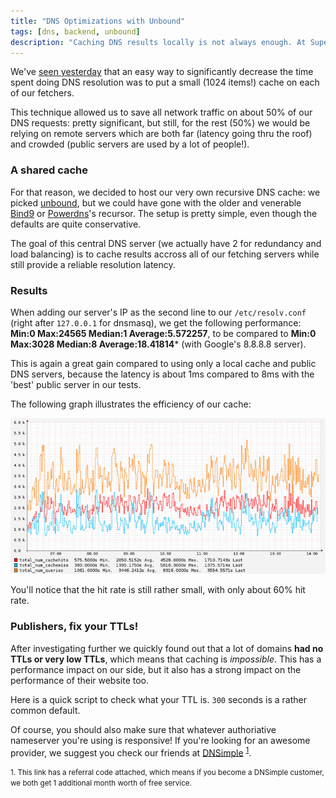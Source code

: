 ```yaml
---
title: "DNS Optimizations with Unbound"
tags: [dns, backend, unbound]
description: "Caching DNS results locally is not always enough. At Superfeedr we're using a shared recursive DNS cache accross all of our pollers to make sure all DNS requests are served as fast as possible."
---
```


We've [seen yesterday](/dns-optimizations-with-dnsmasq/) that an easy way to significantly decrease the time spent doing DNS resolution was to put a small (1024 items!) cache on each of our fetchers.

This technique allowed us to save all network traffic on about 50% of our DNS requests: pretty significant, but still, for the rest (50%) we would be relying on remote servers which are both far (latency going thru the roof) and crowded (public servers are used by a lot of people!). 

### A shared cache

For that reason, we decided to host our very own recursive DNS cache: we picked [unbound](http://unbound.net/), but we could have gone with the older and venerable [Bind9](https://wiki.debian.org/Bind9) or [Powerdns](https://www.powerdns.com/)'s recursor.
The setup is pretty simple, even though the defaults are quite conservative.

The goal of this central DNS server (we actually have 2 for redundancy and load balancing) is to cache results accross all of our fetching servers while still provide a reliable resolution latency.

### Results

When adding our server's IP as the second line to our `/etc/resolv.conf` (right after `127.0.0.1` for dnsmasq), we get the following performance: **Min:0 Max:24565 Median:1 Average:5.572257**, to be compared to  **Min:0 Max:3028 Median:8 Average:18.41814*** (with Google's 8.8.8.8 server).

This is again a great gain compared to using only a local cache and public DNS servers, because the latency is about 1ms compared to 8ms with the 'best' public server in our tests.

The following graph illustrates the efficiency of our cache:

![Requests, hits and Misses](/images/unbound-requests-cache-miss.png)

You'll notice that the hit rate is still rather small, with only about 60% hit rate. 

### Publishers, fix your TTLs!

After investigating further we quickly found out that a lot of domains **had no TTLs or very low TTLs**, which means that caching is *impossible*. This has a performance impact on our side, but it also has a strong impact on the performance of their website too.

Here is a quick script to check what your TTL is. `300` seconds is a rather common default.

<script src="https://gist.github.com/julien51/9231364.js">
</script>

Of course, you should also make sure that whatever authoriative nameserver you're using is responsive! If you're looking for an awesome provider, we suggest you check our friends at [DNSimple](https://dnsimple.com/r/1fd305c2e2ca74) <sup id="fnref:1"><a href="#fn:1" rel="footnote">1</a></sup>.

<p><small id="fn:1">1. This link has a referral code attached, which means if you become a DNSimple customer, we both get 1 additional month worth of free service.</small></p>




